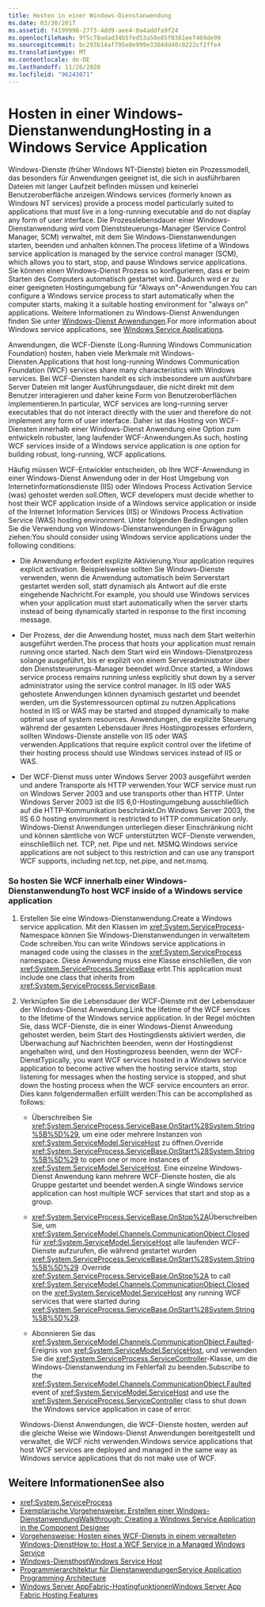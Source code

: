 ```yaml
---
title: Hosten in einer Windows-Dienstanwendung
ms.date: 03/30/2017
ms.assetid: f4199998-27f3-4dd9-aee4-0a4addfa9f24
ms.openlocfilehash: 9f5c78adad34b5fed53a50e85f0361eef469de99
ms.sourcegitcommit: bc293b14af795e0e999e3304dd40c0222cf2ffe4
ms.translationtype: MT
ms.contentlocale: de-DE
ms.lasthandoff: 11/26/2020
ms.locfileid: "96243071"
---
```

# <a name="hosting-in-a-windows-service-application"></a><span data-ttu-id="517d9-102">Hosten in einer Windows-Dienstanwendung</span><span class="sxs-lookup"><span data-stu-id="517d9-102">Hosting in a Windows Service Application</span></span>

<span data-ttu-id="517d9-103">Windows-Dienste (früher Windows NT-Dienste) bieten ein Prozessmodell, das besonders für Anwendungen geeignet ist, die sich in ausführbaren Dateien mit langer Laufzeit befinden müssen und keinerlei Benutzeroberfläche anzeigen.</span><span class="sxs-lookup"><span data-stu-id="517d9-103">Windows services (formerly known as Windows NT services) provide a process model particularly suited to applications that must live in a long-running executable and do not display any form of user interface.</span></span> <span data-ttu-id="517d9-104">Die Prozesslebensdauer einer Windows-Dienstanwendung wird vom Dienststeuerungs-Manager (Service Control Manager, SCM) verwaltet, mit dem Sie Windows-Dienstanwendungen starten, beenden und anhalten können.</span><span class="sxs-lookup"><span data-stu-id="517d9-104">The process lifetime of a Windows service application is managed by the service control manager (SCM), which allows you to start, stop, and pause Windows service applications.</span></span> <span data-ttu-id="517d9-105">Sie können einen Windows-Dienst Prozess so konfigurieren, dass er beim Starten des Computers automatisch gestartet wird. Dadurch wird er zu einer geeigneten Hostingumgebung für "Always on"-Anwendungen.</span><span class="sxs-lookup"><span data-stu-id="517d9-105">You can configure a Windows service process to start automatically when the computer starts, making it a suitable hosting environment for "always on" applications.</span></span> <span data-ttu-id="517d9-106">Weitere Informationen zu Windows-Dienst Anwendungen finden Sie unter [Windows-Dienst Anwendungen](https://go.microsoft.com/fwlink/?LinkId=89450).</span><span class="sxs-lookup"><span data-stu-id="517d9-106">For more information about Windows service applications, see [Windows Service Applications](https://go.microsoft.com/fwlink/?LinkId=89450).</span></span>  
  
 <span data-ttu-id="517d9-107">Anwendungen, die WCF-Dienste (Long-Running Windows Communication Foundation) hosten, haben viele Merkmale mit Windows-Diensten.</span><span class="sxs-lookup"><span data-stu-id="517d9-107">Applications that host long-running Windows Communication Foundation (WCF) services share many characteristics with Windows services.</span></span> <span data-ttu-id="517d9-108">Bei WCF-Diensten handelt es sich insbesondere um ausführbare Server Dateien mit langer Ausführungsdauer, die nicht direkt mit dem Benutzer interagieren und daher keine Form von Benutzeroberflächen implementieren.</span><span class="sxs-lookup"><span data-stu-id="517d9-108">In particular, WCF services are long-running server executables that do not interact directly with the user and therefore do not implement any form of user interface.</span></span> <span data-ttu-id="517d9-109">Daher ist das Hosting von WCF-Diensten innerhalb einer Windows-Dienst Anwendung eine Option zum entwickeln robuster, lang laufender WCF-Anwendungen.</span><span class="sxs-lookup"><span data-stu-id="517d9-109">As such, hosting WCF services inside of a Windows service application is one option for building robust, long-running, WCF applications.</span></span>  
  
 <span data-ttu-id="517d9-110">Häufig müssen WCF-Entwickler entscheiden, ob Ihre WCF-Anwendung in einer Windows-Dienst Anwendung oder in der Host Umgebung von Internetinformationsdienste (IIS) oder Windows Process Activation Service (was) gehostet werden soll.</span><span class="sxs-lookup"><span data-stu-id="517d9-110">Often, WCF developers must decide whether to host their WCF application inside of a Windows service application or inside of the Internet Information Services (IIS) or Windows Process Activation Service (WAS) hosting environment.</span></span> <span data-ttu-id="517d9-111">Unter folgenden Bedingungen sollen Sie die Verwendung von Windows-Dienstanwendungen in Erwägung ziehen:</span><span class="sxs-lookup"><span data-stu-id="517d9-111">You should consider using Windows service applications under the following conditions:</span></span>  
  
- <span data-ttu-id="517d9-112">Die Anwendung erfordert explizite Aktivierung.</span><span class="sxs-lookup"><span data-stu-id="517d9-112">Your application requires explicit activation.</span></span> <span data-ttu-id="517d9-113">Beispielsweise sollten Sie Windows-Dienste verwenden, wenn die Anwendung automatisch beim Serverstart gestartet werden soll, statt dynamisch als Antwort auf die erste eingehende Nachricht.</span><span class="sxs-lookup"><span data-stu-id="517d9-113">For example, you should use Windows services when your application must start automatically when the server starts instead of being dynamically started in response to the first incoming message.</span></span>  
  
- <span data-ttu-id="517d9-114">Der Prozess, der die Anwendung hostet, muss nach dem Start weiterhin ausgeführt werden.</span><span class="sxs-lookup"><span data-stu-id="517d9-114">The process that hosts your application must remain running once started.</span></span> <span data-ttu-id="517d9-115">Nach dem Start wird ein Windows-Dienstprozess solange ausgeführt, bis er explizit von einem Serveradministrator über den Dienststeuerungs-Manager beendet wird.</span><span class="sxs-lookup"><span data-stu-id="517d9-115">Once started, a Windows service process remains running unless explicitly shut down by a server administrator using the service control manager.</span></span> <span data-ttu-id="517d9-116">In IIS oder WAS gehostete Anwendungen können dynamisch gestartet und beendet werden, um die Systemressourcen optimal zu nutzen.</span><span class="sxs-lookup"><span data-stu-id="517d9-116">Applications hosted in IIS or WAS may be started and stopped dynamically to make optimal use of system resources.</span></span> <span data-ttu-id="517d9-117">Anwendungen, die explizite Steuerung während der gesamten Lebensdauer ihres Hostingprozesses erfordern, sollten Windows-Dienste anstelle von IIS oder WAS verwenden.</span><span class="sxs-lookup"><span data-stu-id="517d9-117">Applications that require explicit control over the lifetime of their hosting process should use Windows services instead of IIS or WAS.</span></span>  
  
- <span data-ttu-id="517d9-118">Der WCF-Dienst muss unter Windows Server 2003 ausgeführt werden und andere Transporte als HTTP verwenden.</span><span class="sxs-lookup"><span data-stu-id="517d9-118">Your WCF service must run on Windows Server 2003 and use transports other than HTTP.</span></span> <span data-ttu-id="517d9-119">Unter Windows Server 2003 ist die IIS 6,0-Hostingumgebung ausschließlich auf die HTTP-Kommunikation beschränkt.</span><span class="sxs-lookup"><span data-stu-id="517d9-119">On Windows Server 2003, the IIS 6.0 hosting environment is restricted to HTTP communication only.</span></span> <span data-ttu-id="517d9-120">Windows-Dienst Anwendungen unterliegen dieser Einschränkung nicht und können sämtliche von WCF unterstützten WCF-Dienste verwenden, einschließlich net. TCP, net. Pipe und net. MSMQ.</span><span class="sxs-lookup"><span data-stu-id="517d9-120">Windows service applications are not subject to this restriction and can use any transport WCF supports, including net.tcp, net.pipe, and net.msmq.</span></span>  
  
### <a name="to-host-wcf-inside-of-a-windows-service-application"></a><span data-ttu-id="517d9-121">So hosten Sie WCF innerhalb einer Windows-Dienstanwendung</span><span class="sxs-lookup"><span data-stu-id="517d9-121">To host WCF inside of a Windows service application</span></span>  
  
1. <span data-ttu-id="517d9-122">Erstellen Sie eine Windows-Dienstanwendung.</span><span class="sxs-lookup"><span data-stu-id="517d9-122">Create a Windows service application.</span></span> <span data-ttu-id="517d9-123">Mit den Klassen im <xref:System.ServiceProcess>-Namespace können Sie Windows-Dienstanwendungen in verwaltetem Code schreiben.</span><span class="sxs-lookup"><span data-stu-id="517d9-123">You can write Windows service applications in managed code using the classes in the <xref:System.ServiceProcess> namespace.</span></span> <span data-ttu-id="517d9-124">Diese Anwendung muss eine Klasse einschließen, die von <xref:System.ServiceProcess.ServiceBase> erbt.</span><span class="sxs-lookup"><span data-stu-id="517d9-124">This application must include one class that inherits from <xref:System.ServiceProcess.ServiceBase>.</span></span>  
  
2. <span data-ttu-id="517d9-125">Verknüpfen Sie die Lebensdauer der WCF-Dienste mit der Lebensdauer der Windows-Dienst Anwendung.</span><span class="sxs-lookup"><span data-stu-id="517d9-125">Link the lifetime of the WCF services to the lifetime of the Windows service application.</span></span> <span data-ttu-id="517d9-126">In der Regel möchten Sie, dass WCF-Dienste, die in einer Windows-Dienst Anwendung gehostet werden, beim Start des Hostingdiensts aktiviert werden, die Überwachung auf Nachrichten beenden, wenn der Hostingdienst angehalten wird, und den Hostingprozess beenden, wenn der WCF-Dienst</span><span class="sxs-lookup"><span data-stu-id="517d9-126">Typically, you want WCF services hosted in a Windows service application to become active when the hosting service starts, stop listening for messages when the hosting service is stopped, and shut down the hosting process when the WCF service encounters an error.</span></span> <span data-ttu-id="517d9-127">Dies kann folgendermaßen erfüllt werden:</span><span class="sxs-lookup"><span data-stu-id="517d9-127">This can be accomplished as follows:</span></span>  
  
    - <span data-ttu-id="517d9-128">Überschreiben Sie <xref:System.ServiceProcess.ServiceBase.OnStart%28System.String%5B%5D%29>, um eine oder mehrere Instanzen von <xref:System.ServiceModel.ServiceHost> zu öffnen.</span><span class="sxs-lookup"><span data-stu-id="517d9-128">Override <xref:System.ServiceProcess.ServiceBase.OnStart%28System.String%5B%5D%29> to open one or more instances of <xref:System.ServiceModel.ServiceHost>.</span></span> <span data-ttu-id="517d9-129">Eine einzelne Windows-Dienst Anwendung kann mehrere WCF-Dienste hosten, die als Gruppe gestartet und beendet werden.</span><span class="sxs-lookup"><span data-stu-id="517d9-129">A single Windows service application can host multiple WCF services that start and stop as a group.</span></span>  
  
    - <span data-ttu-id="517d9-130"><xref:System.ServiceProcess.ServiceBase.OnStop%2A>Überschreiben Sie, um <xref:System.ServiceModel.Channels.CommunicationObject.Closed> für <xref:System.ServiceModel.ServiceHost> alle laufenden WCF-Dienste aufzurufen, die während gestartet wurden <xref:System.ServiceProcess.ServiceBase.OnStart%28System.String%5B%5D%29> .</span><span class="sxs-lookup"><span data-stu-id="517d9-130">Override <xref:System.ServiceProcess.ServiceBase.OnStop%2A> to call <xref:System.ServiceModel.Channels.CommunicationObject.Closed> on the <xref:System.ServiceModel.ServiceHost> any running WCF services that were started during <xref:System.ServiceProcess.ServiceBase.OnStart%28System.String%5B%5D%29>.</span></span>  
  
    - <span data-ttu-id="517d9-131">Abonnieren Sie das <xref:System.ServiceModel.Channels.CommunicationObject.Faulted>-Ereignis von <xref:System.ServiceModel.ServiceHost>, und verwenden Sie die <xref:System.ServiceProcess.ServiceController>-Klasse, um die Windows-Dienstanwendung im Fehlerfall zu beenden.</span><span class="sxs-lookup"><span data-stu-id="517d9-131">Subscribe to the <xref:System.ServiceModel.Channels.CommunicationObject.Faulted> event of <xref:System.ServiceModel.ServiceHost> and use the <xref:System.ServiceProcess.ServiceController> class to shut down the Windows service application in case of error.</span></span>  
  
     <span data-ttu-id="517d9-132">Windows-Dienst Anwendungen, die WCF-Dienste hosten, werden auf die gleiche Weise wie Windows-Dienst Anwendungen bereitgestellt und verwaltet, die WCF nicht verwenden.</span><span class="sxs-lookup"><span data-stu-id="517d9-132">Windows service applications that host WCF services are deployed and managed in the same way as Windows service applications that do not make use of WCF.</span></span>  
  
## <a name="see-also"></a><span data-ttu-id="517d9-133">Weitere Informationen</span><span class="sxs-lookup"><span data-stu-id="517d9-133">See also</span></span>

- <xref:System.ServiceProcess>
- [<span data-ttu-id="517d9-134">Exemplarische Vorgehensweise: Erstellen einer Windows-Dienstanwendung</span><span class="sxs-lookup"><span data-stu-id="517d9-134">Walkthrough: Creating a Windows Service Application in the Component Designer</span></span>](https://go.microsoft.com/fwlink/?LinkId=94875)
- [<span data-ttu-id="517d9-135">Vorgehensweise: Hosten eines WCF-Diensts in einem verwalteten Windows-Dienst</span><span class="sxs-lookup"><span data-stu-id="517d9-135">How to: Host a WCF Service in a Managed Windows Service</span></span>](how-to-host-a-wcf-service-in-a-managed-windows-service.md)
- [<span data-ttu-id="517d9-136">Windows-Diensthost</span><span class="sxs-lookup"><span data-stu-id="517d9-136">Windows Service Host</span></span>](../samples/windows-service-host.md)
- [<span data-ttu-id="517d9-137">Programmierarchitektur für Dienstanwendungen</span><span class="sxs-lookup"><span data-stu-id="517d9-137">Service Application Programming Architecture</span></span>](https://go.microsoft.com/fwlink/?LinkId=94876)
- <span data-ttu-id="517d9-138">[Windows Server AppFabric-Hostingfunktionen](/previous-versions/appfabric/ee677189(v=azure.10))</span><span class="sxs-lookup"><span data-stu-id="517d9-138">[Windows Server App Fabric Hosting Features](/previous-versions/appfabric/ee677189(v=azure.10))</span></span>
